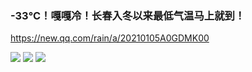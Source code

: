 ### -33℃！嘎嘎冷！长春入冬以来最低气温马上就到！
https://new.qq.com/rain/a/20210105A0GDMK00

<img src="https://inews.gtimg.com/newsapp_match/0/12999048962/">

<img src="https://inews.gtimg.com/newsapp_bt/0/3070009550/">

<img src="https://inews.gtimg.com/newsapp_match/0/13001549951/">
